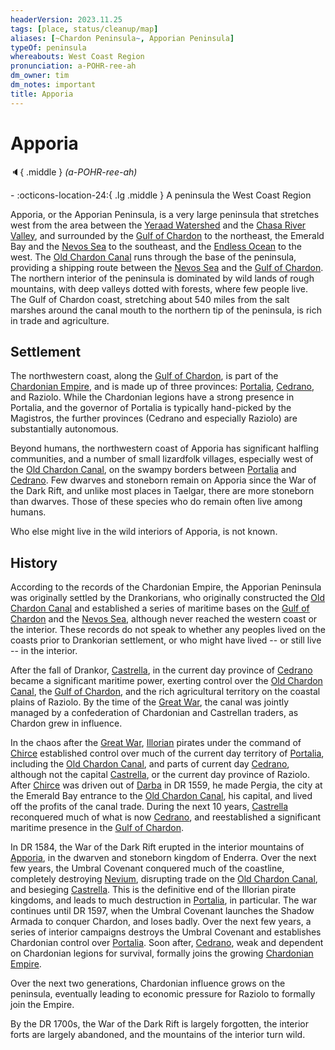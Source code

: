 ```yaml
---
headerVersion: 2023.11.25
tags: [place, status/cleanup/map]
aliases: [~Chardon Peninsula~, Apporian Peninsula]
typeOf: peninsula
whereabouts: West Coast Region
pronunciation: a-POHR-ree-ah
dm_owner: tim
dm_notes: important
title: Apporia
---
```

# Apporia
:speaker:{ .middle } *(a-POHR-ree-ah)*  
<div class="grid cards ext-narrow-margin ext-one-column" markdown>
-    :octicons-location-24:{ .lg .middle } A peninsula the West Coast Region  
</div>


Apporia, or the Apporian Peninsula, is a very large peninsula that stretches west from the area between the [Yeraad Watershed](<../../../major-rivers/yeraad-watershed/yeraad-watershed.md>) and the [Chasa River Valley](<../chasa-river-valley/chasa-river-valley.md>), and surrounded by the [Gulf of Chardon](<../../gulf-of-chardon.md>) to the northeast, the Emerald Bay and the [Nevos Sea](<../../../nevos-and-apporia/nevos-sea.md>) to the southeast, and the [Endless Ocean](<../../../endless-ocean.md>) to the west. The [Old Chardon Canal](<./old-chardon-canal.md>) runs through the base of the peninsula, providing a shipping route between the [Nevos Sea](<../../../nevos-and-apporia/nevos-sea.md>) and the [Gulf of Chardon](<../../gulf-of-chardon.md>). The northern interior of the peninsula is dominated by wild lands of rough mountains, with deep valleys dotted with forests, where few people live. The Gulf of Chardon coast, stretching about 540 miles from the salt marshes around the canal mouth to the northern tip of the peninsula, is rich in trade and agriculture. 
## Settlement

The northwestern coast, along the [Gulf of Chardon](<../../gulf-of-chardon.md>), is part of the [Chardonian Empire](<../chardonian-empire.md>), and is made up of three provinces: [Portalia](<./portalia.md>), [Cedrano](<./cedrano.md>), and Raziolo. While the Chardonian legions have a strong presence in Portalia, and the governor of Portalia is typically hand-picked by the Magistros, the further provinces (Cedrano and especially Raziolo) are substantially autonomous. 

Beyond humans, the northwestern coast of Apporia has significant halfling communities, and a number of small lizardfolk villages, especially west of the [Old Chardon Canal](<./old-chardon-canal.md>), on the swampy borders between [Portalia](<./portalia.md>) and [Cedrano](<./cedrano.md>). Few dwarves and stoneborn remain on Apporia since the War of the Dark Rift, and unlike most places in Taelgar, there are more stoneborn than dwarves. Those of these species who do remain often live among humans. 



Who else might live in the wild interiors of Apporia, is not known. 
## History 




According to the records of the Chardonian Empire, the Apporian Peninsula was originally settled by the Drankorians, who originally constructed the [Old Chardon Canal](<./old-chardon-canal.md>) and established a series of maritime bases on the [Gulf of Chardon](<../../gulf-of-chardon.md>) and the [Nevos Sea](<../../../nevos-and-apporia/nevos-sea.md>), although never reached the western coast or the interior. These records do not speak to whether any peoples lived on the coasts prior to Drankorian settlement, or who might have lived -- or still live -- in the interior. 

After the fall of Drankor, [Castrella](<./castrella.md>), in the current day province of [Cedrano](<./cedrano.md>) became a significant maritime power, exerting control over the [Old Chardon Canal](<./old-chardon-canal.md>), the [Gulf of Chardon](<../../gulf-of-chardon.md>), and the rich agricultural territory on the coastal plains of Raziolo. By the time of the [Great War](<../../../../events/1500s/great-war.md>), the canal was jointly managed by a confederation of Chardonian and Castrellan traders, as Chardon grew in influence. 

In the chaos after the [Great War](<../../../../events/1500s/great-war.md>), [Illorian](<../../../nevos-and-apporia/illoria.md>) pirates under the command of [Chirce](<../../../../people/historical-figures/chirce.md>) established control over much of the current day territory of [Portalia](<./portalia.md>), including the [Old Chardon Canal](<./old-chardon-canal.md>), and parts of current day [Cedrano](<./cedrano.md>), although not the capital [Castrella](<./castrella.md>), or the current day province of Raziolo. After [Chirce](<../../../../people/historical-figures/chirce.md>) was driven out of [Darba](<../../../greater-dunmar/realms/dunmar/coastal-dunmar/darba/darba.md>) in DR 1559, he made Pergia, the city at the Emerald Bay entrance to the [Old Chardon Canal](<./old-chardon-canal.md>), his capital, and lived off the profits of the canal trade. During the next 10 years, [Castrella](<./castrella.md>) reconquered much of what is now [Cedrano](<./cedrano.md>), and reestablished a significant maritime presence in the [Gulf of Chardon](<../../gulf-of-chardon.md>). 

In DR 1584, the War of the Dark Rift erupted in the interior mountains of [Apporia](<./apporia.md>), in the dwarven and stoneborn kingdom of Enderra. Over the next few years, the Umbral Covenant conquered much of the coastline, completely destroying [Nevium](<./nevium.md>), disrupting trade on the [Old Chardon Canal](<./old-chardon-canal.md>), and besieging [Castrella](<./castrella.md>). This is the definitive end of the Illorian pirate kingdoms, and leads to much destruction in [Portalia](<./portalia.md>), in particular. The war continues until DR 1597, when the Umbral Covenant launches the Shadow Armada to conquer Chardon, and loses badly. Over the next few years, a series of interior campaigns destroys the Umbral Covenant and establishes Chardonian control over [Portalia](<./portalia.md>). Soon after, [Cedrano](<./cedrano.md>), weak and dependent on Chardonian legions for survival, formally joins the growing [Chardonian Empire](<../chardonian-empire.md>). 



Over the next two generations, Chardonian influence grows on the peninsula, eventually leading to economic pressure for Raziolo to formally join the Empire.



By the DR 1700s, the War of the Dark Rift is largely forgotten, the interior forts are largely abandoned, and the mountains of the interior turn wild. 


